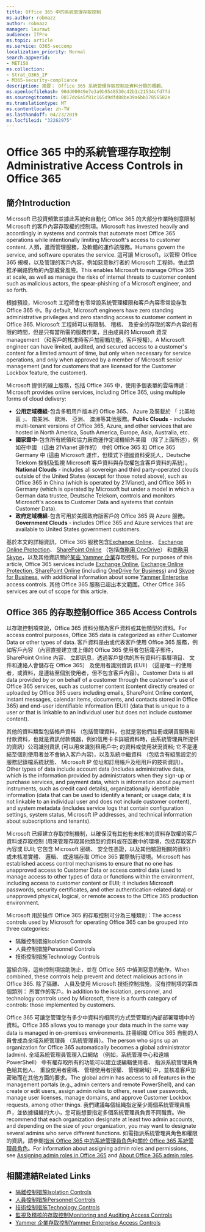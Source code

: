 ```yaml
---
title: Office 365 中的系統管理存取控制
ms.author: robmazz
author: robmazz
manager: laurawi
audience: ITPro
ms.topic: article
ms.service: O365-seccomp
localization_priority: Normal
search.appverid:
- MET150
ms.collection:
- Strat_O365_IP
- M365-security-compliance
description: 摘要： Office 365 系統管理存取控制及資料分類的概觀。
ms.openlocfilehash: 90dd00049e7e3a9b9548530c42b1c21534cfd7fd
ms.sourcegitcommit: 0017dc6a5f81c165d9dfd88be39a6bb17856582e
ms.translationtype: MT
ms.contentlocale: zh-TW
ms.lasthandoff: 04/23/2019
ms.locfileid: "32262975"
---
```

# <a name="administrative-access-controls-in-office-365"></a><span data-ttu-id="2d3bc-103">Office 365 中的系統管理存取控制</span><span class="sxs-lookup"><span data-stu-id="2d3bc-103">Administrative Access Controls in Office 365</span></span> 

## <a name="introduction"></a><span data-ttu-id="2d3bc-104">簡介</span><span class="sxs-lookup"><span data-stu-id="2d3bc-104">Introduction</span></span>
<span data-ttu-id="2d3bc-105">Microsoft 已投資頻繁並據此系統和自動化 Office 365 的大部分作業時刻意限制 Microsoft 的客戶內容存取權的控制項。</span><span class="sxs-lookup"><span data-stu-id="2d3bc-105">Microsoft has invested heavily and accordingly in systems and controls that automate most Office 365 operations while intentionally limiting Microsoft's access to customer content.</span></span> <span data-ttu-id="2d3bc-106">人類，進而管理服務，及軟體的運作該服務。</span><span class="sxs-lookup"><span data-stu-id="2d3bc-106">Humans govern the service, and software operates the service.</span></span> <span data-ttu-id="2d3bc-107">這可讓 Microsoft，以管理 Office 365 規模，以及管理的客戶內容，例如惡意執行者的 Microsoft 工程師，依此類推矛網路釣魚的內部威脅風險。</span><span class="sxs-lookup"><span data-stu-id="2d3bc-107">This enables Microsoft to manage Office 365 at scale, as well as manage the risks of internal threats to customer content such as malicious actors, the spear-phishing of a Microsoft engineer, and so forth.</span></span>

<span data-ttu-id="2d3bc-108">根據預設，Microsoft 工程師會有零常設系統管理權限和客戶內容零常設存取 Office 365 中。</span><span class="sxs-lookup"><span data-stu-id="2d3bc-108">By default, Microsoft engineers have zero standing administrative privileges and zero standing access to customer content in Office 365.</span></span> <span data-ttu-id="2d3bc-109">Microsoft 工程師可以有限制、 稽核、 及安全的存取的客戶內容的有限的時間，但是只有當所需的服務作業，且由成員的 Microsoft 資深 management （和客戶的核准時客戶加密箱功能，客戶授權）。</span><span class="sxs-lookup"><span data-stu-id="2d3bc-109">A Microsoft engineer can have limited, audited, and secured access to a customer's content for a limited amount of time, but only when necessary for service operations, and only when approved by a member of Microsoft senior management (and for customers that are licensed for the Customer Lockbox feature, the customer).</span></span>

<span data-ttu-id="2d3bc-110">Microsoft 提供的線上服務，包括 Office 365 中，使用多個表單的雲端傳遞：</span><span class="sxs-lookup"><span data-stu-id="2d3bc-110">Microsoft provides online services, including Office 365, using multiple forms of cloud delivery:</span></span>

- <span data-ttu-id="2d3bc-111">**公用定域機組**-包含多租用戶版本的 Office 365、 Azure 及裝載於 「 北美地區 」、 南美洲、 歐洲、 亞洲、 澳洲等其他服務。</span><span class="sxs-lookup"><span data-stu-id="2d3bc-111">**Public Clouds** - includes multi-tenant versions of Office 365, Azure, and other services that are hosted in North America, South America, Europe, Asia, Australia, etc.</span></span>
- <span data-ttu-id="2d3bc-112">**國家雲中**-包含所有統領和協力廠商運作定域機組外美國 （除了上面所述），例如在中國 （這由 21Vianet 運作的） 中的 Office 365 和 Office 365 Germany 中 (這由 Microsoft 運作，但模式下德國資料受託人，Deutsche Telekom 控制及監視 Microsoft 客戶資料與存取權包含客戶資料的系統）。</span><span class="sxs-lookup"><span data-stu-id="2d3bc-112">**National Clouds** - includes all sovereign and third party-operated clouds outside of the United States (except for those noted above), such as Office 365 in China (which is operated by 21Vianet), and Office 365 in Germany (which is operated by Microsoft but under a model in which a German data trustee, Deutsche Telekom, controls and monitors Microsoft's access to Customer Data and systems that contain Customer Data).</span></span>
- <span data-ttu-id="2d3bc-113">**政府定域機組**-包含可用於美國政府版客戶的 Office 365 與 Azure 服務。</span><span class="sxs-lookup"><span data-stu-id="2d3bc-113">**Government Clouds** - includes Office 365 and Azure services that are available to United States government customers.</span></span>

<span data-ttu-id="2d3bc-114">基於本文的詳細資訊，Office 365 服務包含[Exchange Online](https://docs.microsoft.com/Exchange/exchange-online)、 [Exchange Online Protection](https://docs.microsoft.com/Office365/SecurityCompliance/eop/exchange-online-protection-overview)、 [SharePoint Online](https://docs.microsoft.com/sharepoint/sharepoint-online) （包括[商務用 OneDrive](https://docs.microsoft.com/OneDrive/onedrive)） 和[商務用 Skype](https://docs.microsoft.com/SkypeForBusiness/skype-for-business-online)，以及其他資訊關於[某些 Yammer 企業](https://support.office.com/article/yammer-–-admin-help-e1464355-1f97-49ac-b2aa-dd320b179dbe?ui=en-US&rs=en-US&ad=US)存取控制。</span><span class="sxs-lookup"><span data-stu-id="2d3bc-114">For purposes of this article, Office 365 services include [Exchange Online](https://docs.microsoft.com/Exchange/exchange-online), [Exchange Online Protection](https://docs.microsoft.com/Office365/SecurityCompliance/eop/exchange-online-protection-overview), [SharePoint Online](https://docs.microsoft.com/sharepoint/sharepoint-online) (including [OneDrive for Business](https://docs.microsoft.com/OneDrive/onedrive)) and [Skype for Business](https://docs.microsoft.com/SkypeForBusiness/skype-for-business-online), with additional information about some [Yammer Enterprise](https://support.office.com/article/yammer-–-admin-help-e1464355-1f97-49ac-b2aa-dd320b179dbe?ui=en-US&rs=en-US&ad=US) access controls.</span></span> <span data-ttu-id="2d3bc-115">其他 Office 365 服務已超出本文範圍。</span><span class="sxs-lookup"><span data-stu-id="2d3bc-115">Other Office 365 services are out of scope for this article.</span></span>

## <a name="office-365-access-controls"></a><span data-ttu-id="2d3bc-116">Office 365 的存取控制</span><span class="sxs-lookup"><span data-stu-id="2d3bc-116">Office 365 Access Controls</span></span>
<span data-ttu-id="2d3bc-117">以存取控制項來說，Office 365 資料分類為客戶資料或其他類型的資料。</span><span class="sxs-lookup"><span data-stu-id="2d3bc-117">For access control purposes, Office 365 data is categorized as either Customer Data or other types of data.</span></span> <span data-ttu-id="2d3bc-118">客戶資料是由或代表客戶使用 Office 365 服務，例如客戶內容 （內容直接建立或上傳的 Office 365 使用者包括電子郵件，SharePoint Online 內容、 立即訊息，透過客戶提供的所有資料行事曆項目、 文件和連絡人會儲存在 Office 365） 及使用者識別資訊 (EUII) （這是唯一的使用者，或資料，是連結至個別使用者，但不包含客戶內容）。</span><span class="sxs-lookup"><span data-stu-id="2d3bc-118">Customer Data is all data provided by or on behalf of a customer through the customer's use of Office 365 services, such as customer content (content directly created or uploaded by Office 365 users including emails, SharePoint Online content, instant messages, calendar items, documents, and contacts stored in Office 365) and end-user identifiable information (EUII) (data that is unique to a user or that is linkable to an individual user but does not include customer content).</span></span> 

<span data-ttu-id="2d3bc-119">其他的資料類型包括帳戶資料 （包括管理資料，也就是當他們註冊或購買服務和付款資料，也就是資訊付款儀器，例如信用卡卡詳細資料時，由系統管理員所提供的資訊）公司識別資訊 (可以用來識別租用戶中; 的資料或使用狀況資料; 它不是連結至個別使用者並不會納入客戶內容)，以及系統中繼資料 （包括含有組態設定的服務記錄檔系統狀態、 Microsoft IP 位址和訂用帳戶及租用戶的技術資訊）。</span><span class="sxs-lookup"><span data-stu-id="2d3bc-119">Other types of data include account data (includes administrative data, which is the information provided by administrators when they sign-up or purchase services, and payment data, which is information about payment instruments, such as credit card details), organizationally identifiable information (data that can be used to identify a tenant; or usage data; it is not linkable to an individual user and does not include customer content), and system metadata (includes service logs that contain configuration settings, system status, Microsoft IP addresses, and technical information about subscriptions and tenants).</span></span>

<span data-ttu-id="2d3bc-120">Microsoft 已經建立存取控制機制，以確保沒有其他有未核准的資料存取權的客戶資料或存取控制 (用來管理存取其他類型的資料或在函數中的環境，包括存取客戶內容或 EUII; 它包含 Microsoft 密碼、 安全性憑證，以及其他驗證相關的資料） 或未核准實體、 邏輯、 或遠端存取 Office 365 實際執行環境。</span><span class="sxs-lookup"><span data-stu-id="2d3bc-120">Microsoft has established access control mechanisms to ensure that no one has unapproved access to Customer Data or access control data (used to manage access to other types of data or functions within the environment, including access to customer content or EUII; it includes Microsoft passwords, security certificates, and other authentication-related data) or unapproved physical, logical, or remote access to the Office 365 production environment.</span></span>

<span data-ttu-id="2d3bc-121">Microsoft 用於操作 Office 365 的存取控制可分為三種類別：</span><span class="sxs-lookup"><span data-stu-id="2d3bc-121">The access controls used by Microsoft for operating Office 365 can be grouped into three categories:</span></span>
- <span data-ttu-id="2d3bc-122">隔離控制措施</span><span class="sxs-lookup"><span data-stu-id="2d3bc-122">Isolation Controls</span></span>
- <span data-ttu-id="2d3bc-123">人員控制措施</span><span class="sxs-lookup"><span data-stu-id="2d3bc-123">Personnel Controls</span></span>
- <span data-ttu-id="2d3bc-124">技術控制措施</span><span class="sxs-lookup"><span data-stu-id="2d3bc-124">Technology Controls</span></span>

<span data-ttu-id="2d3bc-125">當組合時，這些控制項協助防止，並在 Office 365 中偵測惡意的動作。</span><span class="sxs-lookup"><span data-stu-id="2d3bc-125">When combined, these controls help prevent and detect malicious actions in Office 365.</span></span> <span data-ttu-id="2d3bc-126">除了隔離、 人員及使用 Microsoft 技術控制措施，沒有控制項的第四個類別： 所實作的客戶。</span><span class="sxs-lookup"><span data-stu-id="2d3bc-126">In addition to the isolation, personnel, and technology controls used by Microsoft, there is a fourth category of controls: those implemented by customers.</span></span>

<span data-ttu-id="2d3bc-127">Office 365 可讓您管理您有多少中資料的相同的方式受管理的內部部署環境中的資料。</span><span class="sxs-lookup"><span data-stu-id="2d3bc-127">Office 365 allows you to manage your data much in the same way data is managed in on-premises environments.</span></span> <span data-ttu-id="2d3bc-128">註冊組織 Office 365 自動的人員會成為全域系統管理員 （系統管理員）。</span><span class="sxs-lookup"><span data-stu-id="2d3bc-128">The person who signs up an organization for Office 365 automatically becomes a global administrator (admin).</span></span> <span data-ttu-id="2d3bc-129">全域系統管理員管理入口網站 （例如，系統管理中心和遠端 PowerShell） 中有權存取所有的功能可以建立或編輯使用者、 指派系統管理員角色給其他人、 重設使用者密碼、 管理使用者授權、 管理網域] 中，並核准客戶加密箱而在其他方面的要求。</span><span class="sxs-lookup"><span data-stu-id="2d3bc-129">The global admin has access to all features in the management portals (e.g., admin centers and remote PowerShell), and can create or edit users, assign admin roles to others, reset user passwords, manage user licenses, manage domains, and approve Customer Lockbox requests, among other things.</span></span> <span data-ttu-id="2d3bc-130">我們建議每個組織指定至少兩個系統管理員帳戶，並依據組織的大小，您可能想要指定多個系統管理員負責不同職責。</span><span class="sxs-lookup"><span data-stu-id="2d3bc-130">We recommend that each organization designate at least two admin accounts, and depending on the size of your organization, you may want to designate several admins who serve different functions.</span></span> <span data-ttu-id="2d3bc-131">如需指派系統管理員角色和權限的資訊，請參閱[指派 Office 365 中的系統管理員角色](https://support.office.com/article/Assigning-admin-roles-in-Office-365-eac4d046-1afd-4f1a-85fc-8219c79e1504)和[關於 Office 365 系統管理員角色](https://support.office.com/article/Permissions-in-Office-365-DA585EEA-F576-4F55-A1E0-87090B6AAA9D)。</span><span class="sxs-lookup"><span data-stu-id="2d3bc-131">For information about assigning admin roles and permissions, see [Assigning admin roles in Office 365](https://support.office.com/article/Assigning-admin-roles-in-Office-365-eac4d046-1afd-4f1a-85fc-8219c79e1504) and [About Office 365 admin roles](https://support.office.com/article/Permissions-in-Office-365-DA585EEA-F576-4F55-A1E0-87090B6AAA9D).</span></span>


## <a name="related-links"></a><span data-ttu-id="2d3bc-132">相關連結</span><span class="sxs-lookup"><span data-stu-id="2d3bc-132">Related Links</span></span>

- [<span data-ttu-id="2d3bc-133">隔離控制措施</span><span class="sxs-lookup"><span data-stu-id="2d3bc-133">Isolation Controls</span></span>](office-365-isolation-controls.md)
- [<span data-ttu-id="2d3bc-134">人員控制措施</span><span class="sxs-lookup"><span data-stu-id="2d3bc-134">Personnel Controls</span></span>](office-365-personnel-controls.md)
- [<span data-ttu-id="2d3bc-135">技術控制措施</span><span class="sxs-lookup"><span data-stu-id="2d3bc-135">Technology Controls</span></span>](office-365-technology-controls.md)
- [<span data-ttu-id="2d3bc-136">監視及稽核的存取控制</span><span class="sxs-lookup"><span data-stu-id="2d3bc-136">Monitoring and Auditing Access Controls</span></span>](office-365-monitoring-and-auditing-access-controls.md)
- [<span data-ttu-id="2d3bc-137">Yammer 企業存取控制</span><span class="sxs-lookup"><span data-stu-id="2d3bc-137">Yammer Enterprise Access Controls</span></span>](office-365-yammer-enterprise-access-controls.md)